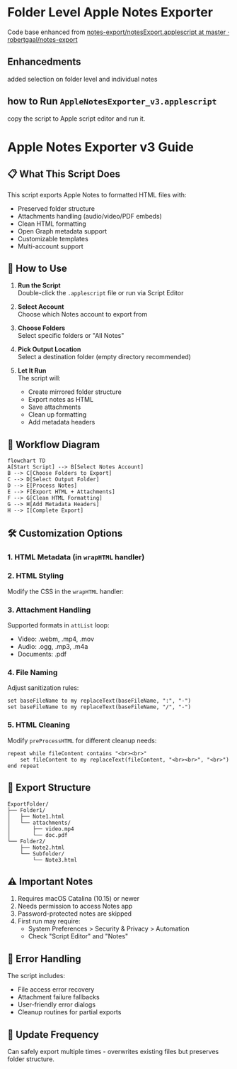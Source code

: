 # Folder Level Apple Notes Exporter

Code base enhanced from [notes-export/notesExport.applescript at master · robertgaal/notes-export](https://github.com/robertgaal/notes-export/blob/master/notesExport.applescript)

## Enhancedments

added selection on folder level and individual notes

## how to Run `AppleNotesExporter_v3.applescript`

copy the script to Apple script editor and run it.

# Apple Notes Exporter v3 Guide

## 📋 What This Script Does
This script exports Apple Notes to formatted HTML files with:
- Preserved folder structure
- Attachments handling (audio/video/PDF embeds)
- Clean HTML formatting
- Open Graph metadata support
- Customizable templates
- Multi-account support

## 🚀 How to Use

1. **Run the Script**  
   Double-click the `.applescript` file or run via Script Editor

2. **Select Account**  
   Choose which Notes account to export from

3. **Choose Folders**  
   Select specific folders or "All Notes"

4. **Pick Output Location**  
   Select a destination folder (empty directory recommended)

5. **Let It Run**  
   The script will:
   - Create mirrored folder structure
   - Export notes as HTML
   - Save attachments
   - Clean up formatting
   - Add metadata headers

## 🔄 Workflow Diagram
```mermaid
flowchart TD
A[Start Script] --> B[Select Notes Account]
B --> C[Choose Folders to Export]
C --> D[Select Output Folder]
D --> E[Process Notes]
E --> F[Export HTML + Attachments]
F --> G[Clean HTML Formatting]
G --> H[Add Metadata Headers]
H --> I[Complete Export]
```

## 🛠 Customization Options

### 1. HTML Metadata (in `wrapHTML` handler)

### 2. HTML Styling
Modify the CSS in the `wrapHTML` handler:

### 3. Attachment Handling
Supported formats in `attList` loop:
- Video: .webm, .mp4, .mov
- Audio: .ogg, .mp3, .m4a
- Documents: .pdf

### 4. File Naming
Adjust sanitization rules:
```applescript
set baseFileName to my replaceText(baseFileName, ":", "-")
set baseFileName to my replaceText(baseFileName, "/", "-")
```

### 5. HTML Cleaning
Modify `preProcessHTML` for different cleanup needs:
```applescript
repeat while fileContent contains "<br><br>"
    set fileContent to my replaceText(fileContent, "<br><br>", "<br>")
end repeat
```

## 📂 Export Structure
```
ExportFolder/
├── Folder1/
│   ├── Note1.html
│   └── attachments/
│       ├── video.mp4
│       └── doc.pdf
└── Folder2/
    ├── Note2.html
    └── Subfolder/
        └── Note3.html
```

## ⚠️ Important Notes
1. Requires macOS Catalina (10.15) or newer
2. Needs permission to access Notes app
3. Password-protected notes are skipped
4. First run may require:
   - System Preferences > Security & Privacy > Automation
   - Check "Script Editor" and "Notes"

## 🐛 Error Handling
The script includes:
- File access error recovery
- Attachment failure fallbacks
- User-friendly error dialogs
- Cleanup routines for partial exports

## 🔄 Update Frequency
Can safely export multiple times - overwrites existing files but preserves folder structure.

